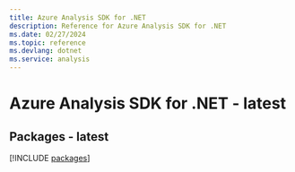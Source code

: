 ```yaml
---
title: Azure Analysis SDK for .NET
description: Reference for Azure Analysis SDK for .NET
ms.date: 02/27/2024
ms.topic: reference
ms.devlang: dotnet
ms.service: analysis
---
```

# Azure Analysis SDK for .NET - latest
## Packages - latest
[!INCLUDE [packages](analysis-index.md)]